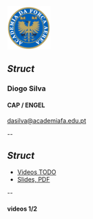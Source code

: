 <img src="img/afa.png" height="100">


## _Struct_

### Diogo Silva
####  CAP / ENGEL
dasilva@academiafa.edu.pt

<!-- .slide: data-background="Cornsilk" id="struct" -->

--

## _Struct_


- [Videos TODO](#/struct_videos)
- [Slides, PDF](pdf/10_struct.pptx.pdf)


--

<!-- .slide: id="struct_videos"-->

#### videos 1/2
